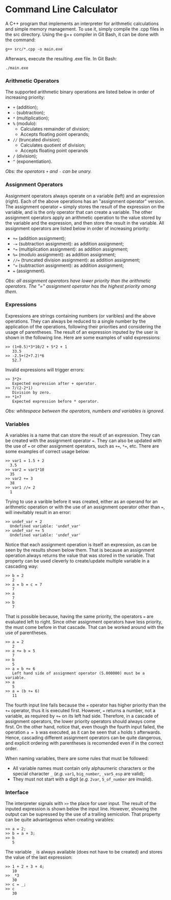 # Command Line Calculator

A C++ program that implements an interpreter for arithmetic calculations and simple memory management. To use it, simply compile the .cpp files in the src directory. Using the g++ compiler in Git Bash, it can be done with the command:

```
g++ src/*.cpp -o main.exe
```

Afterwars, execute the resulting .exe file. In Git Bash:

```
./main.exe
```

### Arithmetic Operators

The supported arithmetic binary operations are listed below in order of increasing priority:

- `+` (addition);
- `-` (subtraction);
- `*` (multiplication);
- `%` (modulo): 
  - Calculates remainder of division;
  - Accepts floating point operands;
- `//` (truncated division): 
  - Calculates quotient of division;
  - Accepts floating point operands
- `/` (division);
- `^` (exponentiation).

*Obs: the operators `+` and `-` can be unary.*

### Assignment Operators

Assignment operators always operate on a variable (left) and an expression (right). Each of the above operations has an "assignment operator" version. The assignment operator `=` simply stores the result of the expression on the variable, and is the only operator that can create a variable. The other assignment operators apply an arithmetic operation to the value stored by the variable and the expression, and then store the result in the variable. All assignment operators are listed below in order of increasing priority:

- `+=` (addition assignment);
- `-=` (subtraction assignment): as addition assignment;
- `*=` (multiplication assignment): as addition assignment;
- `%=` (modulo assignment): as addition assignment;
- `//=` (truncated division assignment): as addition assignment;
- `^=` (subtraction assignment): as addition assignment;
- `=` (assignment).

*Obs: all assignment operators have lower priority than the arithmetic operators. The "=" assignment operator has the highest priority among them.*

 ### Expressions
 
 Expressions are strings containing numbers (or varibles) and the above operations. They can always be reduced to a single number by the application of the operations, following their priorities and considering the usage of parentheses. The result of an expression inputed by the user is shown in the following line. Here are some examples of valid expressions:
 
```
>> (1+0.5)*3*10/2 + 5*2 + 1
   33.5
>> -2.5+(2+7.2)*6
   52.7
```

Invalid expressions will trigger errors:

```
>> 3*2+
   Expected expression after + operator.
>> 7/(2-2*1)
   Division by zero.
>> *1+7
   Expected expression before * operator.
```

*Obs: whitespace between the operators, numbers and variables is ignored.*
 
 ### Variables
 
 A variables is a name that can store the result of an expression. They can be created with the assignment operator `=`. They can also be updated with the use of `=` or other assignment operators, such as `+=`, `*=`, etc. There are some examples of correct usage below:
 
 ```
>> var1 = 1.5 + 2
   3.5
>> var2 = var1*10
   35
>> var2 += 3
   38
>> var1 //= 2
   1
```

Trying to use a varible before it was created, either as an operand for an arithmetic operation or with the use of an assignment operator other than `=`, will inevitably result in an error:

 ```
>> undef_var + 2
   Undefined variable: 'undef_var'
>> undef_var += 5
   Undefined variable: 'undef_var'
```

Notice that each assignment operation is itself an expression, as can be seen by the results shown below them. That is because an assignment operation always returns the value that was stored in the variable. That property can be used cleverly to create/update multiple variable in a cascading way:

```
>> b = 2
   2
>> a = b = c = 7
   7
>> a
   7
>> b
   7
```

That is possible because, having the same priority, the operators `=` are evaluated left to right. Since other assignment operators have less priority, the must come before in that cascade. That can be worked around with the use of parentheses.

```
>> a = 2
   2
>> a += b = 5
   7
>> b
   5
>> a = b += 6
   Left hand side of assignment operator (5.000000) must be a variable.
>> a
   5
>> a = (b += 6)
   11
```

The fourth input line fails because the `=` operator has higher priority than the `+=` operator, thus it is executed first. However, `=` returns a number, not a variable, as required by `+=` on its left had side. Therefore, in a cascade of assignment operators, the lower priority operators should always come first. On the other hand, notice that, even though the fourth input failed, the operation `a = b` was executed, as it can be seen that `a` holds `5` afterwards. Hence, cascading different assignment operators can be quite dangerous, and explicit ordering with parentheses is recomended even if in the correct order.

When naming variables, there are some rules that must be followed:

- All variable names must contain only alphaumeric characters or the special character `_` (*e.g.* `var1`, `big_number`, `_var5_esp` are valid);
- They must not start with a digit (*e.g.* `2var`, `5_of_number` are invalid).

### Interface

The interpreter signals with `>>` the place for user input. The result of the inputed expression is shown below the input line. However, showing the output can be supressed by the use of a trailing semicolon. That property can be quite advantageous when creating varables:

```
>> a = 2;
>> b = a + 3;
>> b
   5
```

The variable `_` is always available (does not have to be created) and stores the value of the last expression:

```
>> 1 + 2 + 3 + 4;
   10
>> _*3
   30
>> c = _;
>> c
   30
```
